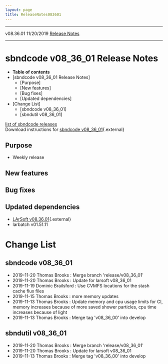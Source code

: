 ```yaml
---
layout: page
title: ReleaseNotes083601
---
```


  ----------- ------------ -- -- ------------------------------------------------------
  v08.36.01   11/20/2019         [Release Notes](ReleaseNotes083601.html)
  ----------- ------------ -- -- ------------------------------------------------------



sbndcode v08\_36\_01 Release Notes
======================================================================================

-   **Table of contents**
-   [sbndcode v08\_36\_01 Release
    Notes]
    -   [Purpose]
    -   [New features]
    -   [Bug fixes]
    -   [Updated dependencies]
-   [Change List]
    -   [sbndcode v08\_36\_01]
    -   [sbndutil v08\_36\_01]

[list of sbndcode
releases](List_of_SBND_code_releases.html)\
Download instructions for [sbndcode
v08\_36\_01](http://scisoft.fnal.gov/scisoft/bundles/sbnd/v08_36_01/sbndcode-v08_36_01.html){.external}



Purpose
----------------------------------

-   Weekly release



New features
--------------------------------------------



Bug fixes
--------------------------------------



Updated dependencies
------------------------------------------------------------

-   [LArSoft
    v08.36.01](https://cdcvs.fnal.gov/redmine/projects/larsoft/wiki/ReleaseNotes083601){.external}
-   larbatch v01.51.11



Change List
==========================================



sbndcode v08\_36\_01
----------------------------------------------------------

-   2019-11-20 Thomas Brooks : Merge branch \'release/v08\_36\_01\'
-   2019-11-20 Thomas Brooks : Update for larsoft v08\_36\_01
-   2019-11-19 Dominic Brailsford : Use CVMFS locations for the stash
    cache flux files
-   2019-11-15 Thomas Brooks : more memory updates
-   2019-11-13 Thomas Brooks : Update memory and cpu usage limits for
    CI, memory increases because of more saved shower particles, cpu
    time increases because of light
-   2019-11-13 Thomas Brooks : Merge tag \'v08\_36\_00\' into develop



sbndutil v08\_36\_01
----------------------------------------------------------

-   2019-11-20 Thomas Brooks : Merge branch \'release/v08\_36\_01\'
-   2019-11-20 Thomas Brooks : Update for larsoft v08\_36\_01
-   2019-11-13 Thomas Brooks : Merge tag \'v08\_36\_00\' into develop
